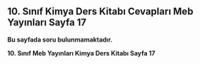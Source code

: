 ## 10. Sınıf Kimya Ders Kitabı Cevapları Meb Yayınları Sayfa 17

**Bu sayfada soru bulunmamaktadır.**

**10. Sınıf Meb Yayınları Kimya Ders Kitabı Sayfa 17**